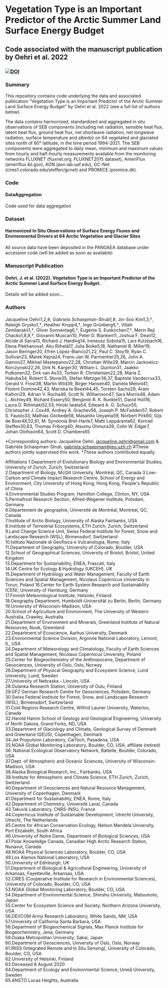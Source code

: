 # Vegetation Type is an Important Predictor of the Arctic Summer Land Surface Energy Budget
## Code associated with the manuscript publication by Oehri et al. 2022
### [![DOI](https://zenodo.org/badge/341899044.svg)](https://zenodo.org/badge/latestdoi/341899044)

### Summary
This repository contains code underlying the data and associated publication "Vegetation Type is an Important Predictor of the Arctic Summer Land Surface Energy Budget" by Oehri et al. 2022 (see a full list of authors below).

The data contains harmonized, standardized and aggregated in situ observations of SEB components (including net radiation, sensible heat flux, latent heat flux, ground heat flux, net shortwave radiation, net longwave radiation, surface temperature and albedo) on 64 vegetated and glaciated sites north of 60° latitude, in the time period 1994-2021. The SEB components were aggregated to daily mean, minimum and maximum values from hourly and half-hourly measurements available from the monitoring networks FLUXNET (fluxnet.org; FLUXNET2015 dataset), AmeriFlux (ameriflux.lbl.gov), AON (aon.iab.uaf.edu), GC-Net (cires1.colorado.edu/steffen/gcnet) and PROMICE (promice.dk).

### Code
#### DataAggregation 
Code used for data aggregation

### Dataset
#### Harmonized In Situ Observations of Surface Energy Fluxes and Environmental Drivers at 64 Arctic Vegetation and Glacier Sites
All source data have been deposited in the PANGAEA database under accession code (will be added as soon as available)

### Manuscript Publication
#### Oehri, J. et al. (2022). Vegetation Type is an Important Predictor of the Arctic Summer Land Surface Energy Budget. 
Details will be added soon...

### Authors
####
Jacqueline Oehri1,2,#*, Gabriela Schaepman-Strub1,#*, Jin-Soo Kim1,3,†, Raleigh Grysko1,†, Heather Kropp4,†, Inge Grünberg5,†, Vitalii Zemlianskii1,†, Oliver Sonnentag6,†, Eugénie S. Euskirchen7,†, Merin Reji Chacko1,8,9,†, Giovanni Muscari10, Peter D. Blanken11, Joshua F. Dean12, Alcide di Sarra13, Richard J. Harding14, Ireneusz Sobota15, Lars Kutzbach16, Elena Plekhanova1, Aku Riihelä17, Julia Boike5,18, Nathaniel B. Miller19, Jason Beringer20, Efrén López-Blanco21,22, Paul C. Stoy19, Ryan C. Sullivan23, Marek Kejna24, Frans-Jan W. Parmentier25,26, John A. Gamon27, Mikhail Mastepanov22,28, Christian Wille29, Marcin Jackowicz-Korczynski22,26, Dirk N. Karger30, William L. Quinton31, Jaakko Putkonen32, Dirk van As33, Torben R. Christensen22,28, Maria Z. Hakuba34, Robert S. Stone35, Stefan Metzger36,37, Baptiste Vandecrux33, Gerald V. Frost38, Martin Wild39, Birger Hansen40, Daniela Meloni41, Florent Domine42,43, Mariska te Beest44,45, Torsten Sachs29, Aram Kalhori29, Adrian V. Rocha46, Scott N. Williamson47, Sara Morris48, Adam L. Atchley49, Richard Essery50, Benjamin R. K. Runkle51, David Holl16, Laura D. Riihimaki52,53, Hiroki Iwata54, Edward A. G. Schuur55, Christopher J. Cox48, Andrey A. Grachev56, Joseph P. McFadden57, Robert S. Fausto33, Mathias Göckede58, Masahito Ueyama59, Norbert Pirk60, Gijs de Boer48,52,61, M. Syndonia Bret-Harte7, Matti Leppäranta62, Konrad Steffen30,63, Thomas Friborg40, Atsumu Ohmura39, Colin W. Edgar7, Johan Olofsson64, Scott D. Chambers65

*Corresponding authors: Jacqueline Oehri, jacqueline.oehri@gmail.com & Gabriela Schaepman-Strub, gabriela.schaepman@ieu.uzh.ch 
#These authors jointly supervised this work. †These authors contributed equally.

Affiliations
1.Department of Evolutionary Biology and Environmental Studies, University of Zurich, Zurich, Switzerland                                    
2.Department of Biology, McGill University, Montréal, QC, Canada
3.Low-Carbon and Climate Impact Research Centre, School of Energy and Environment, City University of Hong Kong, Hong Kong, People's Republic of China                                                                   
4.Environmental Studies Program, Hamilton College, Clinton, NY, USA                                                                             
5.Permafrost Research Section, Alfred-Wegener Institute, Potsdam, Germany                                                                         
6.Département de géographie, Université de Montréal, Montréal, QC, Canada                                                                         
7.Institute of Arctic Biology, University of Alaska Fairbanks, USA                                                                                                             
8.Institute of Terrestrial Ecosystems, ETH Zurich, Zurich, Switzerland                                                                            
9.Land Change Science Unit, Swiss Federal Institute for Forest, Snow and Landscape Research (WSL), Birmensdorf, Switzerland                       
10.Istituto Nazionale di Geofisica e Vulcanologia, Rome, Italy                                                                                     
11.Department of Geography, University of Colorado, Boulder, USA                                                                                  
12.School of Geographical Sciences, University of Bristol, Bristol, United Kingdom                                                                       
13.Department for Sustainability, ENEA, Frascati, Italy                                                                                           
14.UK Centre for Ecology & Hydrology (UKCEH), UK                                                                                                  
15.Department of Hydrology and Water Management, Faculty of Earth Sciences and Spatial Management, Nicolaus Copernicus University in Torun, Poland
16.Center for Earth System Research and Sustainability (CEN), University of Hamburg, Germany                                                      
17.Finnish Meteorological Institute, Helsinki, Finland                                                                                                      
18.Geography Department, Humboldt-Universität zu Berlin, Berlin, Germany                                                                          
19.University of Wisconsin-Madison, USA                                                                                                           
20.School of Agriculture and Environment, The University of Western Australia, Crawley, Australia                                                 
21.Department of Environment and Minerals, Greenland Institute of Natural Resources, Nuuk, Greenland                                              
22.Department of Ecoscience, Aarhus University, Denmark                                                                                           
23.Environmental Science Division, Argonne National Laboratory, Lemont, IL, USA                                                                   
24.Department of Meteorology and Climatology, Faculty of Earth Sciences and Spatial Management, Nicolaus Copernicus University, Poland                                                                                                         
25.Center for Biogeochemistry of the Anthropocene, Department of Geosciences, University of Oslo, Oslo, Norway                                    
26.Department of Physical Geography and Ecosystem Science, Lund University, Lund, Sweden                                                          
27.University of Nebraska - Lincoln, USA                                                                                                          
28.Oulanka Research Station, University of Oulu, Finland                                                                                          
29.GFZ German Research Centre for Geosciences, Potsdam, Germany                                                                                   
30.Swiss Federal Institute for Forest, Snow, and Landscape Research (WSL), Birmensdorf, Switzerland                                               
31.Cold Regions Research Centre, Wilfrid Laurier University, Waterloo, Canada                                                                                                             
32.Harold Hamm School of Geology and Geological Engineering, University of North Dakota, Grand Forks, ND, USA                                     
33.Department of Glaciology and Climate, Geological Survey of Denmark and Greenland (GEUS), Copenhagen, Denmark                                          
34.Jet Propulsion Laboratory, CalTech, Pasadena, USA                                                                                              
35.NOAA Global Monitoring Laboratory, Boulder, CO, USA, affiliate (retired)                                                                       
36. National Ecological Observatory Network, Battelle, Boulder, Colorado, USA                                                                      
37.Dept. of Atmospheric and Oceanic Sciences, University of Wisconsin-Madison, USA                                                                
38.Alaska Biological Research, Inc., Fairbanks, USA                                                                                               
39.Institute for Atmospheric and Climate Science, ETH Zurich, Zurich, Switzerland                                                                 
40.Department of Geosciences and Natural Resource Management, University of Copenhagen, Denmark                                                                                                               
41.Department for Sustainability, ENEA, Rome, Italy                                                                                               
42.Department of Chemistry, Université Laval, Canada                                                                                              
43.Takuvik Laboratory, CNRS-INSU, France                                                                                                                              
44.Copernicus Institute of Sustainable Development, Utrecht University, Utrecht, The Netherlands                                                  
45.Centre for African Conservation Ecology, Nelson Mandela University, Port Elizabeth, South Africa                                               
46.University of Notre Dame, Department of Biological Sciences, USA                                                                                    
47.Polar Knowledge Canada, Canadian High Arctic Research Station, Nunavut, Canada                                                                     
48.NOAA Physical Sciences Laboratory, Boulder, CO, USA                                                                                            
49.Los Alamos National Laboratory, USA                                                                                                            
50.University of Edinburgh, UK                                                                                                                    
51.Department of Biological & Agricultural Engineering, University of Arkansas, Fayetteville, Arkansas, USA                                       
52.CIRES (Cooperative Institute for Research in Environmental Sciences), University of Colorado, Boulder, CO, USA                                 
53.NOAA Global Monitoring Laboratory, Boulder, CO, USA                                                                                            
54.Department of Environmental Science, Shinshu University, Matsumoto, Japan                                                                      
55.Center for Ecosystem Science and Society, Northern Arizona University, USA                                                                     
56.DEVCOM Army Research Laboratory, White Sands, NM, USA                                                                                          
57.University of California Santa Barbara, USA                                                                                                    
58.Department of Biogeochemical Signals, Max Planck Institute for Biogeochemistry, Jena, Germany                                                  
59.Osaka Metropolitan University, Sakai, Japan                                                                                                             
60.Department of Geosciences, University of Oslo, Oslo, Norway                                                                                    
61.IRISS (Integrated Remote and In Situ Sensing), University of Colorado, Boulder, CO, USA                                                        
62.University of Helsinki, Finland                                                                                                                
63.Deceased 8 August 2020                                                                                                                         
64.Department of Ecology and Environmental Science, Umeå University, Sweden                                                                                                                        
65.ANSTO Lucas Heights, Australia 

